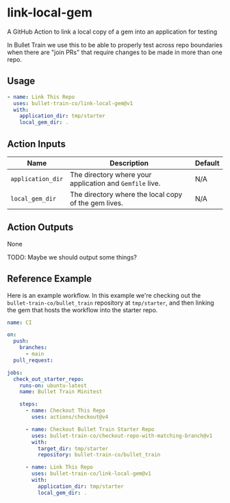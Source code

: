 # link-local-gem

A GitHub Action to link a local copy of a gem into an application for testing

In Bullet Train we use this to be able to properly test across repo boundaries when there are "join PRs" that require changes to be made in more than one repo.

## Usage

```yaml
- name: Link This Repo
  uses: bullet-train-co/link-local-gem@v1
  with:
    application_dir: tmp/starter
    local_gem_dir: .
```

## Action Inputs

| Name | Description | Default |
| --- | --- | --- |
| `application_dir` | The directory where your application and `Gemfile` live. | N/A |
| `local_gem_dir` | The directory where the local copy of the gem lives. | N/A |

## Action Outputs

None

TODO: Maybe we should output some things?

## Reference Example

Here is an example workflow. In this example we're checking out the `bullet-train-co/bullet_train` repository at `tmp/starter`, and then
linking the gem that hosts the workflow into the starter repo.

```yaml
name: CI

on:
  push:
    branches:
      - main
  pull_request:

jobs:
  check_out_starter_repo:
    runs-on: ubuntu-latest
    name: Bullet Train Minitest

    steps:
      - name: Checkout This Repo
        uses: actions/checkout@v4

      - name: Checkout Bullet Train Starter Repo
        uses: bullet-train-co/checkout-repo-with-matching-branch@v1
        with:
          target_dir: tmp/starter
          repository: bullet-train-co/bullet_train

      - name: Link This Repo
        uses: bullet-train-co/link-local-gem@v1
        with:
          application_dir: tmp/starter
          local_gem_dir: .
```

